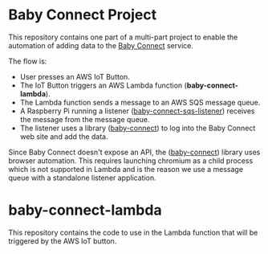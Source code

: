 # Baby Connect Project
This repository contains one part of a multi-part project to enable the
automation of adding data to the [Baby Connect](https://www.baby-connect.com)
service.

The flow is:

- User presses an AWS IoT Button.
- The IoT Button triggers an AWS Lambda function (__baby-connect-lambda__).
- The Lambda function sends a message to an AWS SQS message queue.
- A Raspberry Pi running a listener
([baby-connect-sqs-listener](https://github/platta/baby-connect-sqs-listener))
receives the message from the message queue.
- The listener uses a library
([baby-connect](https://github.com/platta/baby-connect)) to log into the Baby
Connect web site and add the data.

Since Baby Connect doesn't expose an API, the
([baby-connect](https://github.com/platta/baby-connect)) library uses browser
automation. This requires launching chromium as a child process which is not
supported in Lambda and is the reason we use a message queue with a standalone
listener application.

# baby-connect-lambda
This repository contains the code to use in the Lambda function that will be
triggered by the AWS IoT button.